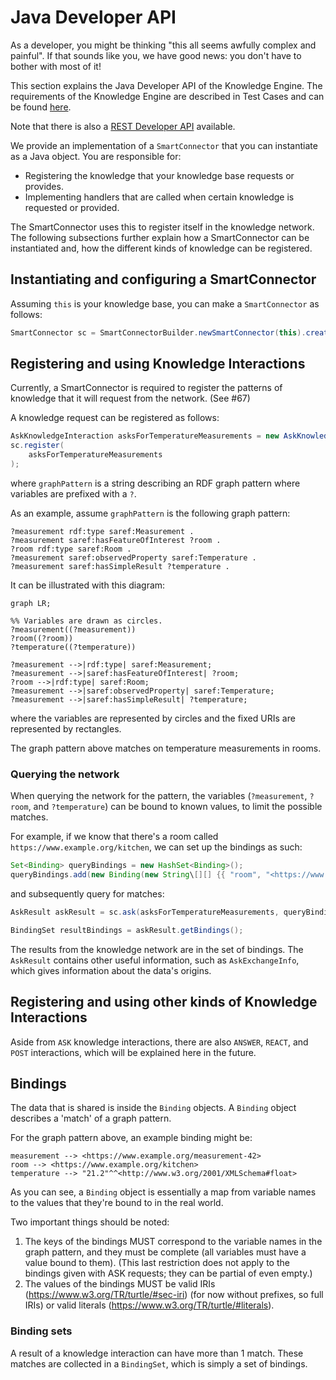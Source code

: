 # Java Developer API

As a developer, you might be thinking "this all seems awfully complex and painful".
If that sounds like you, we have good news: you don't have to bother with most of it!

This section explains the Java Developer API of the Knowledge Engine. The requirements of the Knowledge Engine are described in Test Cases and can be found [here](./04_test_cases.md).

Note that there is also a [REST Developer API](https://gitlab.inesctec.pt/interconnect/knowledge-engine/-/blob/master/rest-api/src/main/resources/openapi-sc.yaml) available.

We provide an implementation of a `SmartConnector` that you can instantiate as a Java object.
You are responsible for:

- Registering the knowledge that your knowledge base requests or provides.
- Implementing handlers that are called when certain knowledge is requested or provided.

<!-- TODO: Add instructions on how to use it in a Maven project once that's possible. (Also how to include it as a jar?) -->

The SmartConnector uses this to register itself in the knowledge network.
The following subsections further explain how a SmartConnector can be instantiated and, how the different kinds of knowledge can be registered.

## Instantiating and configuring a SmartConnector

<!-- TODO: Show how to instantiate a `SmartConnector`, and explain that it needs network ports. -->

Assuming `this` is your knowledge base, you can make a `SmartConnector` as follows:

```java
SmartConnector sc = SmartConnectorBuilder.newSmartConnector(this).create();
```

## Registering and using Knowledge Interactions
Currently, a SmartConnector is required to register the patterns of knowledge that it will request from the network. (See #67)

A knowledge request can be registered as follows:
```java
AskKnowledgeInteraction asksForTemperatureMeasurements = new AskKnowledgeInteraction(graphPattern);
sc.register(
    asksForTemperatureMeasurements
);
```
where `graphPattern` is a string describing an RDF graph pattern where variables are prefixed with a `?`.

As an example, assume `graphPattern` is the following graph pattern:
```sparql
?measurement rdf:type saref:Measurement .
?measurement saref:hasFeatureOfInterest ?room .
?room rdf:type saref:Room .
?measurement saref:observedProperty saref:Temperature .
?measurement saref:hasSimpleResult ?temperature .
```
It can be illustrated with this diagram:
```mermaid
graph LR;

%% Variables are drawn as circles.
?measurement((?measurement))
?room((?room))
?temperature((?temperature))

?measurement -->|rdf:type| saref:Measurement;
?measurement -->|saref:hasFeatureOfInterest| ?room;
?room -->|rdf:type| saref:Room;
?measurement -->|saref:observedProperty| saref:Temperature;
?measurement -->|saref:hasSimpleResult| ?temperature;
```
where the variables are represented by circles and the fixed URIs are represented by rectangles.

The graph pattern above matches on temperature measurements in rooms.

### Querying the network

When querying the network for the pattern, the variables (`?measurement`, `?room`, and `?temperature`) can be bound to known values, to limit the possible matches.

For example, if we know that there's a room called `https://www.example.org/kitchen`, we can set up the bindings as such:
```java
Set<Binding> queryBindings = new HashSet<Binding>();
queryBindings.add(new Binding(new String\[][] {{ "room", "<https://www.example.org/kitchen>" }}));
```
and subsequently query for matches:
```java
AskResult askResult = sc.ask(asksForTemperatureMeasurements, queryBindings).get();

BindingSet resultBindings = askResult.getBindings();
```
The results from the knowledge network are in the set of bindings.
The `AskResult` contains other useful information, such as `AskExchangeInfo`, which gives information about the data's origins.

## Registering and using other kinds of Knowledge Interactions

Aside from `ASK` knowledge interactions, there are also `ANSWER`, `REACT`, and `POST` interactions, which will be explained here in the future.
## Bindings

The data that is shared is inside the `Binding` objects.
A `Binding` object describes a 'match' of a graph pattern.

For the graph pattern above, an example binding might be:

```
measurement --> <https://www.example.org/measurement-42>
room --> <https://www.example.org/kitchen>
temperature --> "21.2"^^<http://www.w3.org/2001/XMLSchema#float>
```

As you can see, a `Binding` object is essentially a map from variable names to the values that they're bound to in the real world.

Two important things should be noted:

1. The keys of the bindings MUST correspond to the variable names in the graph pattern, and they must be complete (all variables must have a value bound to them). (This last restriction does not apply to the bindings given with ASK requests; they can be partial of even empty.)
2. The values of the bindings MUST be valid IRIs (https://www.w3.org/TR/turtle/#sec-iri) (for now without prefixes, so full IRIs) or valid literals (https://www.w3.org/TR/turtle/#literals).

### Binding sets

A result of a knowledge interaction can have more than 1 match. These matches are collected in a `BindingSet`, which is simply a set of bindings.
